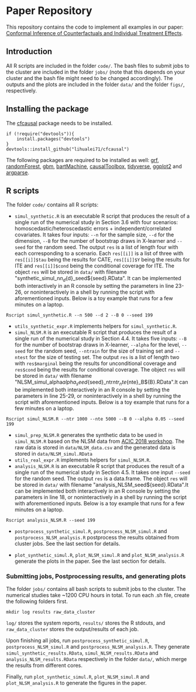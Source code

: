 # Paper Repository

This repository contains the code to implement all examples in our paper: [Conformal Inference of Counterfactuals and Individual Treatment Effects](https://arxiv.org/abs/). 

## Introduction
All R scripts are included in the folder `code/`. The bash files to submit jobs to the cluster are included in the folder `jobs/` (note that this depends on your cluster and the bash file might need to be changed accordingly). The outputs and the plots are included in the folder `data/` and the folder `figs/`, respectively. 

## Installing the package
The [cfcausal](https://github.com/lihualei71/cfcausal) package needs to be installed.
```
if (!require("devtools")){
    install.packages("devtools")
}
devtools::install_github("lihualei71/cfcausal")
```

The following packages are required to be installed as well: [grf](https://cran.r-project.org/web/packages/grf/grf.pdf), [randomForest](https://cran.r-project.org/web/packages/randomForest/randomForest.pdf), [gbm](https://cran.r-project.org/web/packages/gbm/gbm.pdf), [bartMachine](https://cran.r-project.org/web/packages/bartMachine/bartMachine.pdf), [causalToolbox](https://github.com/soerenkuenzel/causalToolbox), [tidyverse](https://www.tidyverse.org/), [ggplot2](https://ggplot2.tidyverse.org/) and [argparse](https://cran.r-project.org/web/packages/argparse/index.html).

## R scripts
The folder `code/` contains all R scripts:

- `simul_synthetic.R` is an executable R script that produces the result of a single run of the numerical study in Section 3.6 with four scenarios: homoscedastic/heteroscedastic errors + independent/correlated covariates. It takes four inputs: `--n` for the sample size, `--d` for the dimension, `--B` for the number of bootstrap draws in X-learner and `--seed` for the random seed. The output `res` is a list of length four with each corresponding to a scenario. Each `res[[i]]` is a list of three with `res[[i]]$tau` being the results for CATE, `res[[i]]$Y` being the results for ITE and `res[[i]]$cond` being the conditional coverage for ITE. The object `res` will be stored in `data/` with filename "synthetic_simul_n${n}_d${d}_seed${seed}.RData". It can be implemented both interactively in an R console by setting the parameters in line 23-26, or noninteractively in a shell by running the script with aforementioned inputs. Below is a toy example that runs for a few minutes on a laptop.
```
Rscript simul_synthetic.R --n 500 --d 2 --B 0 --seed 199
```
- `utils_synthetic_expr.R` implements helpers for `simul_synthetic.R`.
- `simul_NLSM.R` is an executable R script that produces the result of a single run of the numerical study in Section 4.4. It takes five inputs: `--B` for the number of bootstrap draws in X-learner, `--alpha` for the level, `--seed` for the random seed, `--ntrain` for the size of training set and `--ntest` for the size of testing set. The output `res` is a list of length two with `res$marginal` being the results for unconditional coverage and `res$cond` being the results for conditional coverage. The object `res` will be stored in `data/` with filename "NLSM_simul_alpha${alpha}_seed${seed}_ntr${ntr}_nte${nte}_B${B}.RData".It can be implemented both interactively in an R console by setting the parameters in line 25-29, or noninteractively in a shell by running the script with aforementioned inputs. Below is a toy example that runs for a few minutes on a laptop.
```
Rscript simul_NLSM.R --ntr 1000 --nte 5000 --B 0 --alpha 0.05 --seed 199
```
- `simul_prep_NLSM.R` generates the synthetic data to be used in `simul_NLSM.R` based on the NLSM data from [ACIC 2018 workshop](https://github.com/grf-labs/grf/blob/master/experiments/acic18/synthetic_data.csv). The raw data is stored in `data/NLSM_data.csv` and the generated data is stored in `data/NLSM_simul.RData`
- `utils_real_expr.R` implements helpers for `simul_NLSM.R`.
- `analysis_NLSM.R` is an executable R script that produces the result of a single run of the numerical study in Section 4.5. It takes one input `--seed` for the random seed. The output `res` is a data.frame. The object `res` will be stored in `data/` with filename "analysis_NLSM_seed${seed}.RData".It can be implemented both interactively in an R console by setting the parameters in line 18, or noninteractively in a shell by running the script with aforementioned inputs. Below is a toy example that runs for a few minutes on a laptop.
```
Rscript analysis_NLSM.R --seed 199
```
- `postprocess_synthetic_simul.R`, `postprocess_NLSM_simul.R` and `postprocess_NLSM_analysis.R` postprocess the results obtained from cluster jobs. See the last section for details.

- `plot_synthetic_simul.R`, `plot_NLSM_simul.R` and `plot_NLSM_analysis.R` generate the plots in the paper. See the last section for details.

### Submitting jobs, Postprocessing results, and generating plots
The folder `jobs/` contains all bash scripts to submit jobs to the cluster. The numerical studies take ~1200 CPU hours in total. To run each .sh file, create the following folders first.
```
mkdir log results raw_data_cluster
```
`log/` stores the system reports, `results/` stores the R stdouts, and `raw_data_cluster` stores the output/results of each job.

Upon finishing all jobs, run `postprocess_synthetic_simul.R`, `postprocess_NLSM_simul.R` and `postprocess_NLSM_analysis.R`. They generate `simul_synthetic_results.RData`, `simul_NLSM_results.RData` and `analysis_NLSM_results.RData` respectively in the folder `data/`, which merge the results from different cores. 

Finally, run `plot_synthetic_simul.R`, `plot_NLSM_simul.R` and `plot_NLSM_analysis.R` to generate the figures in the paper.

